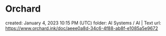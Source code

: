 # Orchard

created: January 4, 2023 10:15 PM (UTC)
folder: AI Systems / AI | Text
url: https://www.orchard.ink/doc/aeee0a8d-34c6-4f88-ab8f-e1085a5e9672
